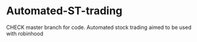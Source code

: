 # Automated-ST-trading
CHECK master branch for code.
Automated stock trading aimed to be used with robinhood
